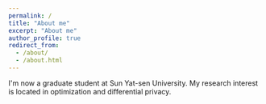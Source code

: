 ```yaml
---
permalink: /
title: "About me"
excerpt: "About me"
author_profile: true
redirect_from: 
  - /about/
  - /about.html
---
```


I'm now a graduate student at Sun Yat-sen University. My research interest is located in optimization and differential privacy.

